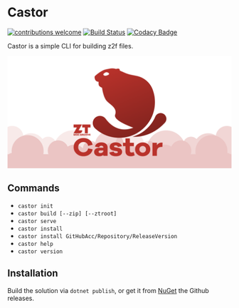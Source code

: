 # Castor

[![contributions welcome](https://img.shields.io/badge/contributions-welcome-brightgreen.svg?style=flat)](https://github.com/ZtModArchive/Castor/issues)
[![Build Status](https://github.com/ZtModArchive/Castor/actions/workflows/dotnet.yml/badge.svg)](https://github.com/ZtModArchive/Castor/actions/)
[![Codacy Badge](https://app.codacy.com/project/badge/Grade/5acf441a439d4bbcbf06a66c67bb771a)](https://www.codacy.com/gh/ZtModArchive/Castor/dashboard?utm_source=github.com&amp;utm_medium=referral&amp;utm_content=ZtModArchive/Castor&amp;utm_campaign=Badge_Grade)

Castor is a simple CLI for building z2f files.

<img src="castor-github-social-preview.png" alt="Castor logo"/>

## Commands

*   `castor init`
*   `castor build [--zip] [--ztroot]`
*   `castor serve`
*   `castor install`
*   `castor install GitHubAcc/Repository/ReleaseVersion`
*   `castor help`
*   `castor version`

## Installation
Build the solution via `dotnet publish`, or get it from [NuGet](https://www.nuget.org/packages/Castor/) the Github releases.
